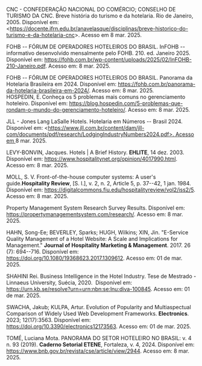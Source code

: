 CNC - CONFEDERAÇÃO NACIONAL DO COMÉRCIO; CONSELHO DE TURISMO DA CNC. Breve história do turismo e da hotelaria. Rio de Janeiro, 2005. Disponível em: <<https://docente.ifrn.edu.br/anavelasque/disciplinas/breve-historico-do-turismo-e-da-hotelaria-cnc>>. Acesso em 8 mar. 2025. 

FOHB -- FÓRUM DE OPERADORES HOTELEIROS DO BRASIL. InFOHB -- informativo desenvolvido mensalmente pelo FOHB. 210\. ed. Janeiro 2025. Disponível em: <https://fohb.com.br/wp-content/uploads/2025/02/InFOHB-210-Janeiro.pdf>. Acesso em: 8 mar. 2025. 

FOHB -- FÓRUM DE OPERADORES HOTELEIROS DO BRASIL. Panorama da Hotelaria Brasileira em 2024. Disponível em: https://fohb.com.br/panorama-da-hotelaria-brasileira-em-2024/. Acesso em: 8 mar. 2025.\
HOSPEDIN, E. Conheça os 5 problemas mais comuns no gerenciamento hoteleiro. Disponível em: <https://blog.hospedin.com/5-problemas-que-rondam-o-mundo-do-gerenciamento-hoteleiro/>. Acesso em: 8 mar. 2025. 

JLL - Jones Lang LaSalle Hotels.  Hotelaria em Números -- Brasil 2024. Disponível em: <[https://www.jll.com.br/content/dam/jll-com/documents/pdf/research/LodgingIndustryNumbers2024.pdf>.  Acesso em ](https://www.jll.com.br/content/dam/jll-com/documents/pdf/research/LodgingIndustryNumbers2024.pdf.%20Acesso%20em%2008.03.25)8 mar. 2025. 

LEVY-BONVIN, Jacques. Hotels | A Brief  History. **EHLITE**, 14 dez. 2003. Disponível em: <https://www.hospitalitynet.org/opinion/4017990.html>. Acesso  em: 8 mar. 2025. 

MOLL, S. V. Front-of-the-house computer systems: A user's guide.**Hospitality Review**, [S. l.], v. 2, n. 2, Article 5, p. 37--42, 1 jan. 1984\. Disponível  em: <https://digitalcommons.fiu.edu/hospitalityreview/vol2/iss2/5>. Acesso em: 8 mar. 2025. 

Property Management System Research  Survey  Results. Disponível em: <https://propertymanagementsystem.com/research/>. Acesso em: 8 mar. 2025. 

HAHN, Song-Ee; BEVERLEY, Sparks; HUGH, Wilkins; XIN, Jin. "E-Service Quality Management of a Hotel Website: A Scale  and  Implications for Management." **Journal  of  Hospitality Marketing & Management**. 2017. 26 (7): 694--716. Disponível em: https://doi.org/10.1080/19368623.2017.1309612. Acesso em: 01 de mar. 2025. 

SHAHINI Rei. Business Intelligence in the Hotel Industry. Tese de Mestrado - Linnaeus University, Suécia, 2020.  Disponível em: <https://urn.kb.se/resolve?urn=urn:nbn:se:lnu:diva-100845>. Acesso em: 01 de mar. 2025. 

SWACHA, Jakub; KULPA, Artur. Evolution of Popularity and Multiaspectual Comparison of Widely Used Web Development Frameworks. **Electronics**. 2023; 12(17):3563. Disponível  em: <https://doi.org/10.3390/electronics12173563>. Acesso  em: 01 de mar. 2025. 

TOMÉ, Luciana Mota. PANORAMA DO SETOR HOTELEIRO NO BRASIL: v. 4 n. 93 (2019). **Caderno Setorial ETENE**, Fortaleza, v. 4, 2024. Disponível em: https://www.bnb.gov.br/revista/cse/article/view/2944. Acesso em: 8 mar. 2025.